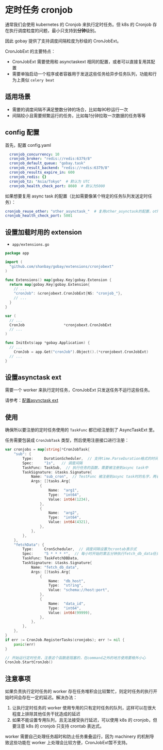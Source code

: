 # 定时任务 cronjob

通常我们会使用 kubernetes 的 Cronjob 来执行定时任务。但 k8s 的 Cronjob 存在执行调度粒度的问题，最小只支持到**分钟**级别。

因此 gobay 提供了支持调度间隔粒度为秒级的 CronJobExt。

CronJobExt 的主要特点：

- CronJobExt 需要使用和 asynctaskext 相同的配置，或者可以直接复用其配置
- 需要单独启动一个程序或者容器用于发送这些任务给异步任务队列，功能和行为上类似 `celery beat`

## 适用场景

- 需要的调度间隔不满足整数分钟的场合，比如每90秒运行一次
- 间隔较小且需要频繁运行的任务，比如每1分钟拉取一次数据的任务等等

## config 配置

首先，配置 config.yaml

```yaml
  cronjob_concurrency: 10
  cronjob_broker: "redis://redis:6379/8"
  cronjob_default_queue: "gobay.task"
  cronjob_result_backend: "redis://redis:6379/8"
  cronjob_results_expire_in: 600
  cronjob_redis: {}
  cronjob_tz: "Asia/Tokyo"  # 默认为 UTC
  cronjob_health_check_port: 8080  # 默认为5000
```

如果想要复用 async task 的配置（比如需要像某个特定的任务队列发送定时任务）：

```yaml
cronjob_reuse_other: "other_asynctask_"  # 复用other_asynctask的配置，other_asynctask_为配置项的前缀
cronjob_health_check_port: 5001
```

## 设置加载时用的 extension

- `app/extensions.go`

```go
package app

import (
  "github.com/shanbay/gobay/extensions/cronjobext"
)

func Extensions() map[gobay.Key]gobay.Extension {
  return map[gobay.Key]gobay.Extension{
    // ...
    "cronJob": &cronjobext.CronJobExt{NS: "cronjob_"},
    // ...
  }
}

var (
  // ...
  CronJob                  *cronjobext.CronJobExt
  // ...
)

func InitExts(app *gobay.Application) {
  // ...
	CronJob = app.Get("cronJob").Object().(*cronjobext.CronJobExt)
  // ...
}
```

## 设置asynctask ext

需要一个 worker 来执行定时任务，CronJobExt 只发送任务不运行这些任务。

请参考：[配置asynctask ext](./ext_asynctask_cn.md)

## 使用

确保所以要注册的定时任务使用的 `TaskFunc` 都已经注册到了 AsyncTaskExt 里。

任务需要包装成 `CronJobTask` 类型，然后使用注册接口进行注册：

```go
var cronjobs = map[string]*CronJobTask{
    "sub": {
        Type:     DurationScheduler,  // 支持time.ParseDuration格式的时间间隔字符串
        Spec:     "1s",   // 调度间隔
        TaskFunc: TaskSub,  // 执行任务的函数，需要被注册到async task中
        TaskSignature: &tasks.Signature{
            Name: "sub_cron",  // TestFunc 被注册到async task时的名字，两者必须一致
            Args: []tasks.Arg{
                {
                    Name:  "arg1",
                    Type:  "int64",
                    Value: int64(1234),
                },
                {
                    Name:  "arg2",
                    Type:  "int64",
                    Value: int64(4321),
                },
            },
        },
    },
    "fetchData": {
        Type:     CronScheduler,  // 调度间隔设置为crontab表示式
        Spec:     "5 * * * *",  // 每小时开始的第五分钟执行fetch_db_data任务
        TaskFunc: TaskFetchDBData,
        TaskSignature: &tasks.Signature{
            Name: "fetch_db_data",
            Args: []tasks.Arg{
                {
                    Name:  "db_host",
                    Type:  "string",
                    Value: "schema://host:port",
                },
                {
                    Name:  "data_id",
                    Type:  "int64",
                    Value: int64(99999),
                },
            },
        },
    },
}
if err := CronJob.RegisterTasks(cronjobs); err != nil {
    panic(err)
}

// 开始运行定时任务，注意这个函数是阻塞的，在command之外的地方使用要格外小心
CronJob.StartCronJob()
```

## 注意事项

如果负责执行定时任务的 worker 存在任务堆积会比较繁忙，则定时任务的执行开始时间会存在一定的延迟。解决办法：

1. 让执行定时任务的 worker 使用专用的只有定时任务的队列，这样可以在很大程度上排除其他任务干扰造成的延迟
2. 如果不能设置专用队列，且无法接受执行延迟，可以使用 k8s 的 cronjob，但要注意 k8s 的 cronjob 只支持 crontab 表达式。

worker 需要自己处理任务超时和防止任务重叠运行，因为 machinery 的机制导致这些功能在 worker 上处理会比较方便，CronJobExt暂不支持。
